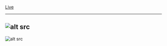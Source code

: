 [Live](https://res.cloudinary.com/df2q7cryi/video/upload/v1638444831/screen-capture_12_c42br1.mkv)

----------------

![alt src](https://res.cloudinary.com/df2q7cryi/image/upload/v1638444941/sdafdsf_ad5mld.png)
--------------------


![alt src](https://res.cloudinary.com/df2q7cryi/image/upload/v1638444942/sdfsd_hbk0ls.png)